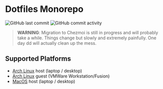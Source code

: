 Dotfiles Monorepo
=================
![GitHub last commit](https://img.shields.io/github/last-commit/ddnomad/dotfiles)
![GitHub commit activity](https://img.shields.io/github/commit-activity/w/ddnomad/dotfiles)

> **WARNING**: Migration to Chezmoi is still in progress and will probably take a while.
> Things change but slowly and extremely painfully. One day dd will actually clean up the mess.

Supported Platforms
-------------------
+ [Arch Linux](https://www.archlinux.org/) host (laptop / desktop)
+ [Arch Linux](https://www.archlinux.org/) guest (VMWare Workstation/Fusion)
+ [MacOS](https://www.apple.com/macos) host (laptop / desktop)
